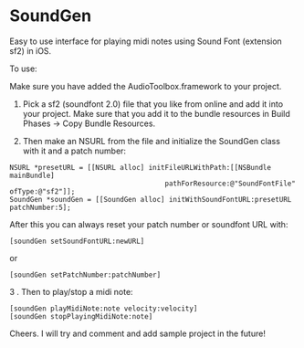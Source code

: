 SoundGen
========

Easy to use interface for playing midi notes using Sound Font (extension sf2) in iOS.

To use:

Make sure you have added the AudioToolbox.framework to your project.

1. Pick a sf2 (soundfont 2.0) file that you like from online and add it into your project.  Make sure that you add it to the bundle resources in Build Phases -> Copy Bundle Resources.

2. Then make an NSURL from the file and initialize the SoundGen class with it and a patch number:
```
NSURL *presetURL = [[NSURL alloc] initFileURLWithPath:[[NSBundle mainBundle] 
                                      pathForResource:@"SoundFontFile" ofType:@"sf2"]];
SoundGen *soundGen = [[SoundGen alloc] initWithSoundFontURL:presetURL patchNumber:5];
```
After this you can always reset your patch number or soundfont URL with:
```
[soundGen setSoundFontURL:newURL]
```
or
```
[soundGen setPatchNumber:patchNumber]
```
 
3 . Then to play/stop a midi note:

```
[soundGen playMidiNote:note velocity:velocity]
[soundGen stopPlayingMidiNote:note]
```

Cheers. I will try and comment and add sample project in the future!

